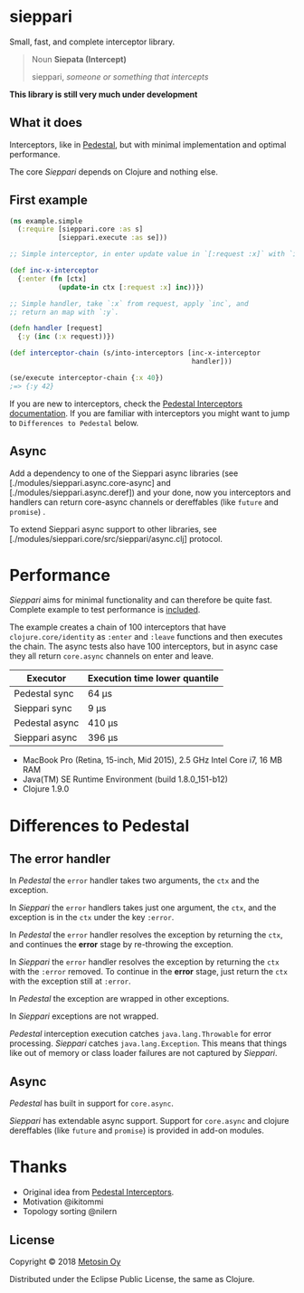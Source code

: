 # sieppari

Small, fast, and complete interceptor library.

> Noun
> **Siepata (Intercept)**
> 
>   sieppari, _someone or something that intercepts_

**This library is still very much under development**

## What it does

Interceptors, like in [Pedestal](http://pedestal.io/reference/interceptors), but
with minimal implementation and optimal performance.

The core _Sieppari_ depends on Clojure and nothing else.

## First example

```clj
(ns example.simple
  (:require [sieppari.core :as s]
            [sieppari.execute :as se]))

;; Simple interceptor, in enter update value in `[:request :x]` with `inc`:

(def inc-x-interceptor
  {:enter (fn [ctx]
            (update-in ctx [:request :x] inc))})

;; Simple handler, take `:x` from request, apply `inc`, and
;; return an map with `:y`.

(defn handler [request]
  {:y (inc (:x request))})

(def interceptor-chain (s/into-interceptors [inc-x-interceptor
                                             handler]))

(se/execute interceptor-chain {:x 40})
;=> {:y 42}
```

If you are new to interceptors, check the
[Pedestal Interceptors documentation](http://pedestal.io/reference/interceptors).
If you are familiar with interceptors you might want to jump to `Differences to Pedestal` below.

## Async

Add a dependency to one of the Sieppari async libraries (see [./modules/sieppari.async.core-async]
and [./modules/sieppari.async.deref]) and your done, now you interceptors and handlers can return
core-async channels or dereffables (like `future` and `promise`) .

To extend Sieppari async support to other libraries, see [./modules/sieppari.core/src/sieppari/async.clj]
protocol.

# Performance

_Sieppari_ aims for minimal functionality and can therefore be
quite fast. Complete example to test performance is 
[included](https://github.com/metosin/sieppari/blob/develop/examples/example/perf_testing.clj).

The example creates a chain of 100 interceptors that have 
`clojure.core/identity` as `:enter` and `:leave` functions and then
executes the chain. The async tests also have 100 interceptors, but
in async case they all return `core.async` channels on enter and leave. 

| Executor          | Execution time lower quantile |
| ----------------- | ----------------------------- |
| Pedestal sync     |  64 µs                        |
| Sieppari sync     |   9 µs                        |
| Pedestal async    | 410 µs                        |
| Sieppari async    | 396 µs                        |

* MacBook Pro (Retina, 15-inch, Mid 2015), 2.5 GHz Intel Core i7, 16 MB RAM
* Java(TM) SE Runtime Environment (build 1.8.0_151-b12)
* Clojure 1.9.0

# Differences to Pedestal

## The **error** handler

In _Pedestal_ the `error` handler takes two arguments, the `ctx` and
the exception.

In _Sieppari_ the `error` handlers takes just one argument, the `ctx`,
and the exception is in the `ctx` under the key `:error`.

In _Pedestal_ the `error` handler resolves the exception by returning
the `ctx`, and continues the **error** stage by re-throwing the exception.

In _Sieppari_ the `error` handler resolves the exception by returning
the `ctx` with the `:error` removed. To continue in the **error** 
stage, just return the `ctx` with the exception still at `:error`. 

In _Pedestal_ the exception are wrapped in other exceptions. 

In _Sieppari_ exceptions are not wrapped.

_Pedestal_ interception execution catches `java.lang.Throwable` for error 
processing. _Sieppari_ catches `java.lang.Exception`. This means that things 
like out of memory or class loader failures are not captured by _Sieppari_.

## Async

_Pedestal_ has built in support for `core.async`.

_Sieppari_ has extendable async support. Support for `core.async` and clojure
dereffables (like `future` and `promise`) is provided in add-on modules.

# Thanks

* Original idea from [Pedestal Interceptors](https://github.com/pedestal/pedestal/tree/master/interceptor).
* Motivation @ikitommi
* Topology sorting @nilern 

## License

Copyright &copy; 2018 [Metosin Oy](https://www.metosin.fi/)

Distributed under the Eclipse Public License, the same as Clojure.
